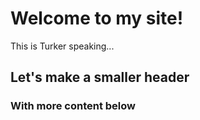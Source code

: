 # Welcome to my site!
This is Turker speaking...

## Let's make a smaller header
### With more content below
